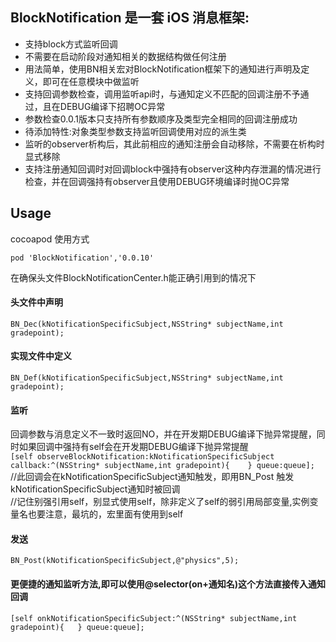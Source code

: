 ## BlockNotification 是一套 iOS 消息框架:
* 支持block方式监听回调
* 不需要在启动阶段对通知相关的数据结构做任何注册
* 用法简单，使用BN相关宏对BlockNotification框架下的通知进行声明及定义，即可在任意模块中做监听
* 支持回调参数检查，调用监听api时，与通知定义不匹配的回调注册不予通过，且在DEBUG编译下招聘OC异常
* 参数检查0.0.1版本只支持所有参数顺序及类型完全相同的回调注册成功
* 待添加特性:对象类型参数支持监听回调使用对应的派生类 
* 监听的observer析构后，其此前相应的通知注册会自动移除，不需要在析构时显式移除
* 支持注册通知回调时对回调block中强持有observer这种内存泄漏的情况进行检查，并在回调强持有observer且使用DEBUG环境编译时抛OC异常

## Usage

cocoapod 使用方式  
~~~~
pod 'BlockNotification','0.0.10'
~~~~

在确保头文件BlockNotificationCenter.h能正确引用到的情况下  

#### 头文件中声明  
`BN_Dec(kNotificationSpecificSubject,NSString* subjectName,int gradepoint);`


#### 实现文件中定义  
`BN_Def(kNotificationSpecificSubject,NSString* subjectName,int gradepoint);`


#### 监听
回调参数与消息定义不一致时返回NO，并在开发期DEBUG编译下抛异常提醒，同时如果回调中强持有self会在开发期DEBUG编译下抛异常提醒  
`[self observeBlockNotification:kNotificationSpecificSubject callback:^(NSString* subjectName,int gradepoint){    } queue:queue];`  
//此回调会在kNotificationSpecificSubject通知触发，即用BN_Post 触发kNotificationSpecificSubject通知时被回调  
//记住别强引用self，别显式使用self，除非定义了self的弱引用局部变量,实例变量名也要注意，最坑的，宏里面有使用到self  


#### 发送  
`BN_Post(kNotificationSpecificSubject,@"physics",5);`

#### 更便捷的通知监听方法,即可以使用@selector(on+通知名)这个方法直接传入通知回调

`[self onkNotificationSpecificSubject:^(NSString* subjectName,int gradepoint){   } queue:queue];     `

